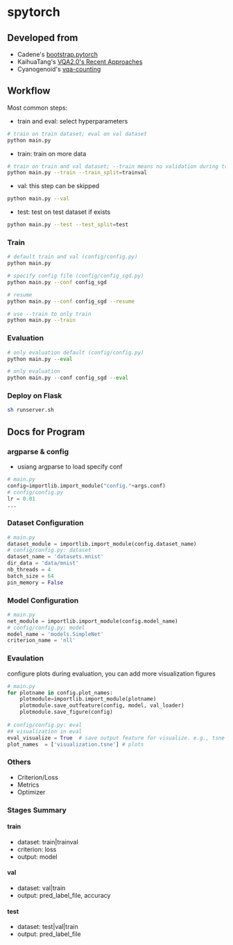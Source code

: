 # spytorch
## Developed from 
- Cadene's [bootstrap.pytorch](https://github.com/Cadene/bootstrap.pytorch) 
- KaihuaTang's [VQA2.0's Recent Approaches](https://github.com/KaihuaTang/VQA2.0-Recent-Approachs-2018.pytorch) 
- Cyanogenoid's [vqa-counting](https://github.com/Cyanogenoid/vqa-counting/tree/master/vqa-v2) 

## Workflow
Most common steps:
- train and eval: select hyperparameters
```bash
# train on train dataset; eval on val dataset
python main.py
```
- train: train on more data
```bash
# train on train and val dataset; --train means no validation during train
python main.py --train --train_split=trainval
```
- val: this step can be skipped
```bash
python main.py --val 
```
- test: test on test dataset if exists
```bash
python main.py --test --test_split=test
```

### Train
```bash
# default train and val (config/config.py)
python main.py

# specify config file (config/config_sgd.py)
python main.py --conf config_sgd

# resume
python main.py --conf config_sgd --resume

# use --train to only train
python main.py --train
```

### Evaluation
```python 
# only evaluation default (config/config.py)
python main.py --eval

# only evaluation
python main.py --conf config_sgd --eval

```

### Deploy on Flask
```bash
sh runserver.sh
```

## Docs for Program
### argparse & config
- usiang argparse to load specify conf
```python
# main.py
config=importlib.import_module("config."+args.conf)
# config/config.py
lr = 0.01
...
```

### Dataset Configuration
```python
# main.py
dataset_module = importlib.import_module(config.dataset_name)
# config/config.py: dataset
dataset_name = 'datasets.mnist'
dir_data = 'data/mnist'
nb_threads = 4
batch_size = 64
pin_memory = False
```

### Model Configuration
```python
# main.py
net_module = importlib.import_module(config.model_name)
# config/config.py: model
model_name = 'models.SimpleNet'
criterion_name = 'nll'
```

### Evaulation
configure plots during evaluation, you can add more visualization figures
```python
# main.py
for plotname in config.plot_names:
    plotmodule=importlib.import_module(plotname)
    plotmodule.save_outfeature(config, model, val_loader)
    plotmodule.save_figure(config)
    
# config/config.py: eval
## visualization in eval
eval_visualize = True  # save output feature for visualize. e.g., tsne
plot_names  = ['visualization.tsne'] # plots

```

### Others
- Criterion/Loss
- Metrics
- Optimizer


### Stages Summary
#### train
- dataset: train|trainval
- criterion: loss
- output: model

#### val
- dataset: val|train
- output: pred_label_file, accuracy 

#### test
- dataset: test|val|train
- output: pred_label_file